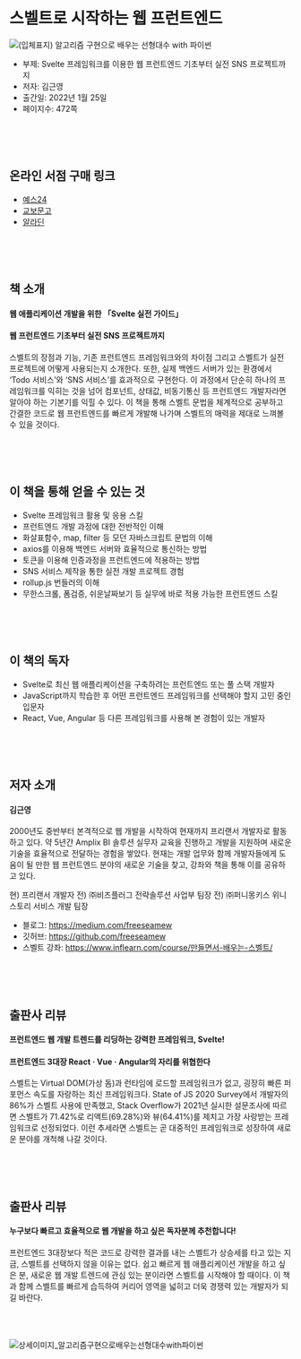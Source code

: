 # 스벨트로 시작하는 웹 프런트엔드
![(입체표지) 알고리즘 구현으로 배우는 선형대수 with 파이썬](https://user-images.githubusercontent.com/21074282/148310502-d3e9c6c9-9272-4eea-83c1-31d2fccc6e5b.png)

- 부제: Svelte 프레임워크를 이용한 웹 프런트엔드 기초부터 실전 SNS 프로젝트까지
- 저자: 김근영
- 출간일: 2022년 1월 25일
- 페이지수: 472쪽


<br><br><br>
## 온라인 서점 구매 링크
- [예스24](http://www.yes24.com/Product/Goods/106212164)
- [교보문고](http://www.kyobobook.co.kr/product/detailViewKor.laf?ejkGb=KOR&mallGb=KOR&barcode=9791165921132&orderClick=LET&Kc=)
- [알라딘](https://www.aladin.co.kr/shop/wproduct.aspx?ItemId=286865838&start=slayer)

<br><br><br>
## 책 소개
<h4>웹 애플리케이션 개발을 위한 「Svelte 실전 가이드」</h4>
<h4>웹 프런트엔드 기초부터 실전 SNS 프로젝트까지</h4>
스벨트의 장점과 기능, 기존 프런트엔드 프레임워크와의 차이점 그리고 스벨트가 실전 프로젝트에 어떻게 사용되는지 소개한다. 또한, 실제 백엔드 서버가 있는 환경에서 ‘Todo 서비스’와 ‘SNS 서비스’를 효과적으로 구현한다. 이 과정에서 단순히 하나의 프레임워크를 익히는 것을 넘어 컴포넌트, 상태값, 비동기통신 등 프런트엔드 개발자라면 알아야 하는 기본기를 익힐 수 있다. 이 책을 통해 스벨트 문법을 체계적으로 공부하고 간결한 코드로 웹 프런트엔드를 빠르게 개발해 나가며 스벨트의 매력을 제대로 느껴볼 수 있을 것이다.

<br><br><br>
## 이 책을 통해 얻을 수 있는 것
- Svelte 프레임워크 활용 및 응용 스킬
- 프런트엔드 개발 과정에 대한 전반적인 이해
- 화살표함수, map, filter 등 모던 자바스크립트 문법의 이해
- axios를 이용해 백엔드 서버와 효율적으로 통신하는 방법
- 토큰을 이용해 인증과정을 프런트엔드에 적용하는 방법
- SNS 서비스 제작을 통한 실전 개발 프로젝트 경험
- rollup.js 번들러의 이해
- 무한스크롤, 폼검증, 쉬운날짜보기 등 실무에 바로 적용 가능한 프런트엔드 스킬

<br><br><br>
## 이 책의 독자
- Svelte로 최신 웹 애플리케이션을 구축하려는 프런트엔드 또는 풀 스택 개발자
- JavaScript까지 학습한 후 어떤 프런트엔드 프레임워크를 선택해야 할지 고민 중인 입문자
- React, Vue, Angular 등 다른 프레임워크를 사용해 본 경험이 있는 개발자

<br><br><br>
## 저자 소개
<h4>김근영</h4>

2000년도 중반부터 본격적으로 웹 개발을 시작하여 현재까지 프리랜서 개발자로 활동하고 있다. 약 5년간 Amplix BI 솔루션 실무자 교육을 진행하고 개발을 지원하며 새로운 기술을 효율적으로 전달하는 경험을 쌓았다. 현재는 개발 업무와 함께 개발자들에게 도움이 될 만한 웹 프런트엔드 분야의 새로운 기술을 찾고, 강좌와 책을 통해 이를 공유하고 있다.

현) 프리랜서 개발자
전) ㈜비즈플러그 전략솔루션 사업부 팀장
전) ㈜퍼니몽키스 위니스토리 서비스 개발 팀장

- 블로그: https://medium.com/freeseamew
- 깃허브: https://github.com/freeseamew
- 스벨트 강좌: https://www.inflearn.com/course/만들면서-배우는-스벨트/

<br><br><br>
## 출판사 리뷰
<h4>프런트엔드 웹 개발 트렌드를 리딩하는 강력한 프레임워크, Svelte!</h4>
<h4>프런트엔드 3대장 React · Vue · Angular의 자리를 위협한다</h4>
 
스벨트는 Virtual DOM(가상 돔)과 런타임에 로드할 프레임워크가 없고, 굉장히 빠른 퍼포먼스 속도를 자랑하는 최신 프레임워크다. State of JS 2020 Survey에서 개발자의 86%가 스벨트 사용에 만족했고, Stack Overflow가 2021년 실시한 설문조사에 따르면 스벨트가 71.42%로 리액트(69.28%)와 뷰(64.41%)를 제치고 가장 사랑받는 프레임워크로 선정되었다. 이런 추세라면 스벨트는 곧 대중적인 프레임워크로 성장하여 새로운 분야를 개척해 나갈 것이다.

<br><br><br>
## 출판사 리뷰
<h4>누구보다 빠르고 효율적으로 웹 개발을 하고 싶은 독자분께 추천합니다!</h4>
 
프런트엔드 3대장보다 적은 코드로 강력한 결과를 내는 스벨트가 상승세를 타고 있는 지금, 스벨트를 선택하지 않을 이유는 없다. 쉽고 빠르게 웹 애플리케이션 개발을 하고 싶은 분, 새로운 웹 개발 트렌드에 관심 있는 분이라면 스벨트를 시작해야 할 때이다. 이 책과 함께 스벨트를 빠르게 습득하여 커리어 영역을 넓히고 더욱 경쟁력 있는 개발자가 되길 바란다.

<br><br><br>
![상세이미지_알고리즘구현으로배우는선형대수with파이썬](https://user-images.githubusercontent.com/21074282/148310702-08861746-1f3b-40a3-97df-45b95da888a2.jpg)
